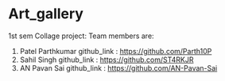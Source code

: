 # Art_gallery
1st sem Collage project:
Team members are:
1. Patel Parthkumar
    github_link : https://github.com/Parth10P
2. Sahil Singh
    github_link : https://github.com/ST4RKJR
3. AN Pavan Sai
    github_link : https://github.com/AN-Pavan-Sai
